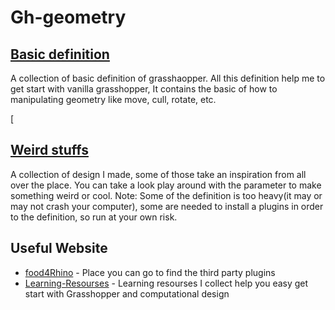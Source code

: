 # Gh-geometry

## [Basic definition](https://github.com/theaveas/Gh-geometry/tree/main/Basic%20definition)
A collection of basic definition of grasshaopper. All this definition help me to get start with vanilla grasshopper, It contains the basic of how to manipulating geometry like move, cull, rotate, etc.

[

## [Weird stuffs](https://github.com/theaveas/Gh-geometry/tree/main/Weird%20stuffs)
A collection of design I made, some of those take an inspiration from all over the place. You can take a look play around with the parameter to make something weird or cool.
Note: Some of the definition is too heavy(it may or may not crash your computer), some are needed to install a plugins in order to the definition, so run at your own risk.

## Useful Website
- [food4Rhino](https://www.food4rhino.com) - Place you can go to find the third party plugins
- [Learning-Resourses](https://github.com/theaveas/ComputationalDesign-for-Architect) - Learning resourses I collect help you easy get start with Grasshopper and computational design
